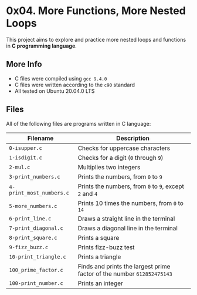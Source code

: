 # 0x04. More Functions, More Nested Loops

This project aims to explore and practice more nested loops and functions in **C programming language**.

## More Info

* C files were compiled using `gcc 9.4.0`
* C files were written according to the `c90` standard
* All tested on Ubuntu 20.04.0 LTS

## Files

All of the following files are programs written in C language:

| Filename | Description |
| -------- | ----------- |
| `0-isupper.c` | Checks for uppercase characters |
| `1-isdigit.c` | Checks for a digit (`0` through `9`) |
| `2-mul.c` | Multiplies two integers |
| `3-print_numbers.c` | Prints the numbers, from `0` to `9` |
| `4-print_most_numbers.c` | Prints the numbers, from `0` to `9`, except `2` and `4` |
| `5-more_numbers.c` | Prints 10 times the numbers, from `0` to `14` |
| `6-print_line.c` | Draws a straight line in the terminal |
| `7-print_diagonal.c` | Draws a diagonal line in the terminal |
| `8-print_square.c` | Prints a square |
| `9-fizz_buzz.c` | Prints fizz-buzz test |
| `10-print_triangle.c` | Prints a triangle |
| `100_prime_factor.c` | Finds and prints the largest prime factor of the number `612852475143` |
| `100-print_number.c` | Prints an integer |
